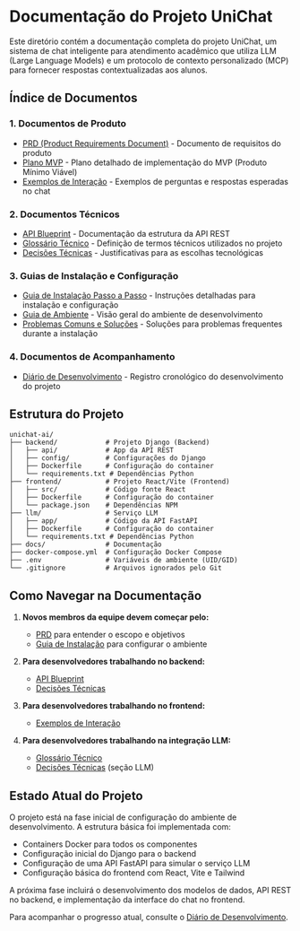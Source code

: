 # Documentação do Projeto UniChat

Este diretório contém a documentação completa do projeto UniChat, um sistema de chat inteligente para atendimento acadêmico que utiliza LLM (Large Language Models) e um protocolo de contexto personalizado (MCP) para fornecer respostas contextualizadas aos alunos.

## Índice de Documentos

### 1. Documentos de Produto

- [PRD (Product Requirements Document)](PRD-UniChat.md) - Documento de requisitos do produto
- [Plano MVP](Plano-MVP-UniChat.md) - Plano detalhado de implementação do MVP (Produto Mínimo Viável)
- [Exemplos de Interação](Exemplos-Interacao.md) - Exemplos de perguntas e respostas esperadas no chat

### 2. Documentos Técnicos

- [API Blueprint](API-Blueprint.md) - Documentação da estrutura da API REST
- [Glossário Técnico](Glossario-Tecnico.md) - Definição de termos técnicos utilizados no projeto
- [Decisões Técnicas](Decisoes-Tecnicas.md) - Justificativas para as escolhas tecnológicas

### 3. Guias de Instalação e Configuração

- [Guia de Instalação Passo a Passo](Guia-Instalacao-Passo-a-Passo.md) - Instruções detalhadas para instalação e configuração
- [Guia de Ambiente](Guia-Ambiente.md) - Visão geral do ambiente de desenvolvimento
- [Problemas Comuns e Soluções](Guia-Instalacao-Problemas-Comuns.md) - Soluções para problemas frequentes durante a instalação

### 4. Documentos de Acompanhamento

- [Diário de Desenvolvimento](Diario-Desenvolvimento.md) - Registro cronológico do desenvolvimento do projeto

## Estrutura do Projeto

```
unichat-ai/
├── backend/            # Projeto Django (Backend)
│   ├── api/            # App da API REST 
│   ├── config/         # Configurações do Django
│   ├── Dockerfile      # Configuração do container
│   └── requirements.txt # Dependências Python
├── frontend/           # Projeto React/Vite (Frontend)
│   ├── src/            # Código fonte React
│   ├── Dockerfile      # Configuração do container
│   └── package.json    # Dependências NPM
├── llm/                # Serviço LLM
│   ├── app/            # Código da API FastAPI
│   ├── Dockerfile      # Configuração do container
│   └── requirements.txt # Dependências Python
├── docs/               # Documentação
├── docker-compose.yml  # Configuração Docker Compose
├── .env                # Variáveis de ambiente (UID/GID)
└── .gitignore          # Arquivos ignorados pelo Git
```

## Como Navegar na Documentação

1. **Novos membros da equipe devem começar pelo:**
   - [PRD](PRD-UniChat.md) para entender o escopo e objetivos
   - [Guia de Instalação](Guia-Instalacao-Passo-a-Passo.md) para configurar o ambiente

2. **Para desenvolvedores trabalhando no backend:**
   - [API Blueprint](API-Blueprint.md)
   - [Decisões Técnicas](Decisoes-Tecnicas.md)

3. **Para desenvolvedores trabalhando no frontend:**
   - [Exemplos de Interação](Exemplos-Interacao.md)

4. **Para desenvolvedores trabalhando na integração LLM:**
   - [Glossário Técnico](Glossario-Tecnico.md)
   - [Decisões Técnicas](Decisoes-Tecnicas.md) (seção LLM)

## Estado Atual do Projeto

O projeto está na fase inicial de configuração do ambiente de desenvolvimento. A estrutura básica foi implementada com:

- Containers Docker para todos os componentes
- Configuração inicial do Django para o backend
- Configuração de uma API FastAPI para simular o serviço LLM
- Configuração básica do frontend com React, Vite e Tailwind

A próxima fase incluirá o desenvolvimento dos modelos de dados, API REST no backend, e implementação da interface do chat no frontend.

Para acompanhar o progresso atual, consulte o [Diário de Desenvolvimento](Diario-Desenvolvimento.md). 